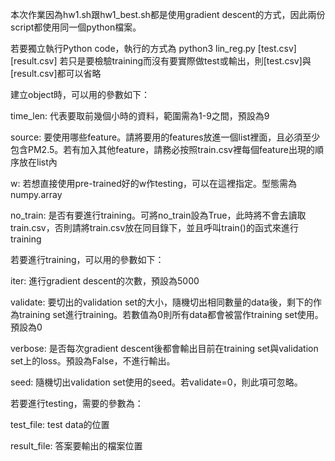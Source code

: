 本次作業因為hw1.sh跟hw1_best.sh都是使用gradient descent的方式，因此兩份script都使用同一個python檔案。

若要獨立執行Python code，執行的方式為
python3 lin_reg.py [test.csv] [result.csv]
若只是要檢驗training而沒有要實際做test或輸出，則[test.csv]與[result.csv]都可以省略


建立object時，可以用的參數如下：

time_len: 代表要取前幾個小時的資料，範圍需為1-9之間，預設為9

source: 要使用哪些feature。請將要用的features放進一個list裡面，且必須至少包含PM2.5。若有加入其他feature，請務必按照train.csv裡每個feature出現的順序放在list內

w: 若想直接使用pre-trained好的w作testing，可以在這裡指定。型態需為numpy.array

no_train: 是否有要進行training。可將no_train設為True，此時將不會去讀取train.csv，否則請將train.csv放在同目錄下，並且呼叫train()的函式來進行training

若要進行training，可以用的參數如下：

iter: 進行gradient descent的次數，預設為5000

validate: 要切出的validation set的大小，隨機切出相同數量的data後，剩下的作為training set進行training。若數值為0則所有data都會被當作training set使用。預設為0

verbose: 是否每次gradient descent後都會輸出目前在training set與validation set上的loss。預設為False，不進行輸出。

seed: 隨機切出validation set使用的seed。若validate=0，則此項可忽略。

若要進行testing，需要的參數為：

test_file: test data的位置

result_file: 答案要輸出的檔案位置
